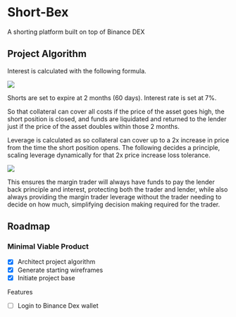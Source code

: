 # Short-Bex
A shorting platform built on top of Binance DEX

## Project Algorithm

Interest is calculated with the following formula.

<img src="https://latex.codecogs.com/gif.latex?A%20%3D%20P%20%281&plus;rt%29" />

Shorts are set to expire at 2 months (60 days). Interest rate is set at 7%.

So that collateral can cover all costs if the price of the asset goes high, the short position is closed, and funds are liquidated and returned to the lender just if the price of the asset doubles within those 2 months. 

Leverage is calculated as so collateral can cover up to a 2x increase in price from the time the short position opens. The following decides a principle, scaling leverage dynamically for that 2x price increase loss tolerance.

<img src="https://latex.codecogs.com/gif.latex?principle%20%3D%200.494312*%20%282%5Ccdot%20collateral%20&plus;%201%29" />

This ensures the margin trader will always have funds to pay the lender back principle and interest, protecting both the trader and lender, while also always providing the margin trader leverage without the trader needing to decide on how much, simplifying decision making required for the trader. 

## Roadmap

### Minimal Viable Product

- [x] Architect project algorithm
- [x] Generate starting wireframes
- [x] Initiate project base

Features
- [ ] Login to Binance Dex wallet

